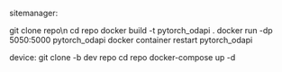 sitemanager:


git clone repo\n
cd repo
docker build -t pytorch_odapi .
docker run -dp 5050:5000 pytorch_odapi
docker container restart pytorch_odapi

device:
git clone -b dev repo
cd repo
docker-compose up -d
